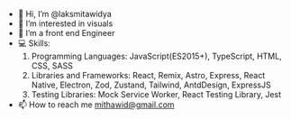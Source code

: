 - 👋 Hi, I’m @laksmitawidya
- 👀 I’m interested in visuals
- 🌱 I’m a front end Engineer
- 💻 Skills:
  1. Programming Languages: JavaScript(ES2015+), TypeScript, HTML, CSS, SASS
  2. Libraries and Frameworks: React, Remix, Astro, Express, React Native, Electron, Zod, Zustand, Tailwind, AntdDesign, ExpressJS
  3. Testing Libraries: Mock Service Worker, React Testing Library, Jest
- 📫 How to reach me mithawid@gmail.com

<!---
laksmitawidya/laksmitawidya is a ✨ special ✨ repository because its `README.md` (this file) appears on your GitHub profile.
You can click the Preview link to take a look at your changes.
--->
